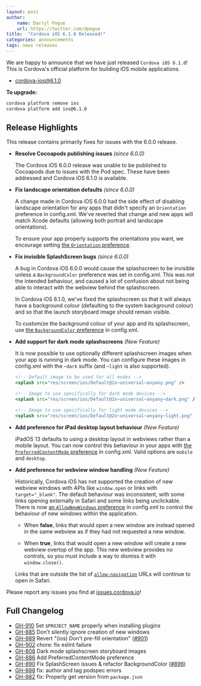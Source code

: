 ```yaml
---
layout: post
author:
    name: Darryl Pogue
    url: https://twitter.com/dpogue
title:  "Cordova iOS 6.1.0 Released!"
categories: announcements
tags: news releases
---
```


We are happy to announce that we have just released `Cordova iOS 6.1.0`! This is Cordova's official platform for building iOS mobile applications.

* [cordova-ios@6.1.0](https://www.npmjs.com/package/cordova-ios)

**To upgrade:**

```bash
cordova platform remove ios
cordova platform add ios@6.1.0
```

## Release Highlights

This release contains primarily fixes for issues with the 6.0.0 release.

* **Resolve Cocoapods publishing issues** *(since 6.0.0)*

    The Cordova iOS 6.0.0 release was unable to be published to Cocoapods due to issues with the Pod spec. These have been addressed and Cordova iOS 6.1.0 is available.


* **Fix landscape orientation defaults** *(since 6.0.0)*

    A change made in Cordova iOS 6.0.0 had the side effect of disabling landscape orientation for any apps that didn't specify an `Orientation` preference in config.xml. We've reverted that change and new apps will match Xcode defaults (allowing both portrait and landscape orientations).

    To ensure your app properly supports the orientations you want, we encourage setting [the `Orientation` preference][prefs].


* **Fix invisible SplashScreen bugs** *(since 6.0.0)*

    A bug in Cordova iOS 6.0.0 would cause the splashscreen to be invisible unless a `BackgroundColor` preference was set in config.xml. This was not the intended behaviour, and caused a lot of confusion about not being able to interact with the webview behind the splashscreen.

    In Cordova iOS 6.1.0, we've fixed the splashscreen so that it will always have a background colour (defaulting to the system background colour) and so that the launch storyboard image should remain visible.

    To customize the background colour of your app and its splashscreen, use [the `BackgroundColor` preference][prefs] in config.xml.


* **Add support for dark mode splashscreens** *(New Feature)*

    It is now possible to use optionally different splashscreen images when your app is running in dark mode. You can configure these images in config.xml with the `~dark` suffix (and `~light` is also supported).

    ```xml
    <!-- Default image to be used for all modes -->
    <splash src="res/screen/ios/Default@2x~universal~anyany.png" />

    <!-- Image to use specifically for dark mode devices -->
    <splash src="res/screen/ios/Default@2x~universal~anyany~dark.png" />

    <!-- Image to use specifically for light mode devices -->
    <splash src="res/screen/ios/Default@2x~universal~anyany~light.png" />
    ```


* **Add preference for iPad desktop layout behaviour** *(New Feature)*

    iPadOS 13 defaults to using a desktop layout in webviews rather than a mobile layout. You can now control this behaviour in your apps with [the `PreferredContentMode` preference][prefs] in config.xml. Valid options are `mobile` and `desktop`.


* **Add preference for webview window handling** *(New Feature)*

    Historically, Cordova iOS has not supported the creation of new webview windows with APIs like `window.open` or links with `target="_blank"`. The default behaviour was inconsistent, with some links opening externally in Safari and some links being unclickable. There is now [an `AllowNewWindows` preference][prefs] in config.xml to control the behaviour of new windows within the application.

    * When **false**, links that would open a new window are instead opened in the same webview as if they had not requested a new window.

    * When **true**, links that would open a new window will create a new webview overtop of the app. This new webview provides no controls, so you must include a way to dismiss it with `window.close()`.

    Links that are outside the list of [`allow-navigation`](https://cordova.apache.org/docs/en/latest/config_ref/index.html#allow-navigation) URLs will continue to open in Safari.

Please report any issues you find at [issues.cordova.io](http://issues.cordova.io/)!

<!--more-->
## Full Changelog

* [GH-910](https://github.com/apache/cordova-ios/pull/910) Set `$PROJECT_NAME` properly when installing plugins
* [GH-885](https://github.com/apache/cordova-ios/pull/885) Don't silently ignore creation of new windows
* [GH-889](https://github.com/apache/cordova-ios/issues/899) Revert "(ios) Don't pre-fill orientation" ([#901](https://github.com/apache/cordova-ios/pull/901))
* [GH-902](https://github.com/apache/cordova-ios/pull/902) chore: fix eslint failure
* [GH-808](https://github.com/apache/cordova-ios/pull/808) Dark mode splashscreen storyboard images
* [GH-886](https://github.com/apache/cordova-ios/pull/886) Add PreferredContentMode preference
* [GH-890](https://github.com/apache/cordova-ios/issues/890) Fix SplashScreen issues & refactor BackgroundColor ([#896](https://github.com/apache/cordova-ios/pull/896))
* [GH-888](https://github.com/apache/cordova-ios/pull/888) fix: author and tag podspec errors
* [GH-882](https://github.com/apache/cordova-ios/pull/882) fix: Properly get version from `package.json`

[prefs]: https://cordova.apache.org/docs/en/latest/config_ref/index.html#preference
